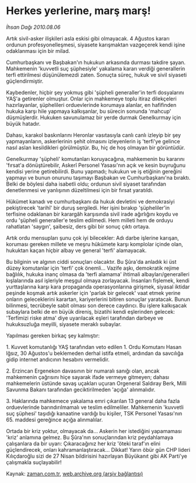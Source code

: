 # Herkes yerlerine, marş marş!

*İhsan Dağı 2010.08.06*

<td class="columnist-detail">
<p>Artık sivil-asker ilişkileri asla eskisi gibi olmayacak. 4 Ağustos kararı ordunun profesyonelleşmesi, siyasete karışmaktan vazgeçerek kendi işine odaklanması için bir milad.</p>
<p>
<div id="haberMetinDiv">
<p>Cumhurbaşkanı ve Başbakan'ın hukukun arkasında durması takdire şayan. Mahkemenin 'kuvvetli suç şüphesiyle' yakalama kararı verdiği generallerin terfi ettirilmesi düşünülemezdi zaten. Sonuçta süreç, hukuk ve sivil siyaseti güçlendirmiştir.
<p>Kaybedenler, hiçbir şey yokmuş gibi 'şüpheli generaller'in terfi dosyalarını YAŞ'a getirenler olmuştur. Onlar için mahkemeye toplu itiraz dilekçeleri hazırlayanlar, şüphelileri orduevlerinde korumaya alanlar, en hafifinden hukuka karşı hile yapmaya kalkışanlar, bu sürecin sonunda 'mahcup' düşmüşlerdir. Hukuken savunulamaz bir yerde durmak Genelkurmay için büyük hatadır.
<p>Dahası, karakol baskınlarını Heronlar vasıtasıyla canlı canlı izleyip bir şey yapmayanların, askerlerinin şehit olmasını izleyenlerin iş 'terfi'ye gelince nasıl aslan kesildikleri görülmüştür. Bu, hiç de hoş olmayan bir görüntüdür.
<p>Genelkurmay 'şüpheli' komutanları koruyacağına, mahkemenin bu kararını 'fırsat'a dönüştürebilir, Askerî Personel Yasası'nın açık ve kesin buyruğunu kendisi yerine getirebilirdi. Bunu yapmadı; hukukun ve iş etiğinin gereğini yapmayı ve bunun onurunu taşımayı Başbakan ve Cumhurbaşkanı'na bıraktı. Belki de böylesi daha isabetli oldu; ordunun sivil siyaset tarafından denetlenmesi ve yanlışının düzeltilmesi için bir fırsat yaratıldı.
<p>Hükümet kanadı ve cumhurbaşkanı da hukuk devletini ve demokrasiyi pekiştirecek 'tarihî' bir duruş sergiledi. Her işini bırakıp 'şüpheliler'in terfisine odaklanan bir karargâh karşısında sivil irade ağırlığını koydu ve ordu 'şüpheli generaller'e teslim edilmedi. Hem milleti hem de orduyu rahatlatan 'saygın', şaibesiz, ders gibi bir sonuç çıktı ortaya.
<p>Artık ordu mensupları şunu çok iyi bilecekler: Adı darbe işlerine karışan, koruması gereken millete ve meşru hükümete karşı komplolar içinde olan, hukuktan kaçan hiçbir albay ve general 'terfi' alamayacak.
<p>Bu bilginin ve algının ciddi sonuçları olacaktır. Bu Şûra'da anladık ki üst düzey komutanlar için 'terfi' çok önemli... Vazife aşkı, demokratik rejime bağlılık, hukuka inanç olmasa da 'terfi alamama' ihtimali albayları/generalleri kışlalarında asıl işleriyle meşgul olmaya zorlayacak. İnsanları fişlemek, kendi yurttaşlarına karşı kara propaganda operasyonlarına girişmek, siyasal iktidar peşinde koşmak artık askerler için 'parlak bir gelecek' vaat etmek yerine onların geleceklerini karartan, kariyerlerini bitiren sonuçlar yaratacak. Bunun bilinmesi, tecrübeyle sabit olması son derece caydırıcı. Bu işlere kalkışacak subaylara belki de en büyük direniş, bizatihi kendi eşlerinden gelecek: 'Terfimizi riske atma' diye uyarılacak eşleri tarafından darbeye ve hukuksuzluğa meyilli, siyasete meraklı subaylar.
<p>Yapılması gereken birkaç şey kalmıştır:
<p>1. Kuvvet komutanlığı YAŞ tarafından veto edilen 1. Ordu Komutanı Hasan Iğsız, 30 Ağustos'u beklemeden derhal istifa etmeli, ardından da savcılığa gidip internet andıcının hesabını vermelidir.
<p>2. Erzincan Ergenekon davasının bir numaralı sanığı olan, ancak mahkemenin çağrısını hiçe sayarak ifade vermeye gitmeyen; dahası mahkemelerin üstünde savaş uçakları uçuran Orgeneral Saldıray Berk, Milli Savunma Bakanı tarafından geciktirilmeden 'açığa' alınmalıdır.
<p>3. Haklarında mahkemece yakalama emri çıkarılan 13 general daha fazla orduevlerinde barındırılmamalı ve teslim edilmeliler. Mahkemenin 'kuvvetli suç şüphesi' taşıdığı kanaatine vardığı bu kişiler, TSK Personel Yasası'nın 65. maddesi gereğince açığa alınmalılar.
<p>Ortada bir kriz yoktur, olmayacak da... Askerin her istediğini yapamaması 'kriz' anlamına gelmez. Bu Şûra'nın sonuçlarından kriz peydahlamaya çalışanlara da bir uyarı: Çıkaracağınız her kriz 'öteki taraf'ın elini güçlendirecek, onları kahramanlaştıracak... Dikkat! Yarın öbür gün CHP lideri Kılıçdaroğlu sizi de 27 Nisan bildirisini hazırlayan Büyükanıt gibi AK Parti'ye çalışmakla suçlayabilir! </p></p></p></p></p></p></p></p></p></p></p></p></div>
</p>
<a href="http://web.archive.org/web/20110105063249/mailto:i.dagi@zaman.com.tr">
</a></td>

Kaynak: [zaman.com.tr](http://zaman.com.tr/yazar.do?yazino=1012961), [web.archive.org (arşiv bağlantısı)](http://web.archive.org/web/20110105063249/http://www.zaman.com.tr/yazar.do?yazino=1012961)
